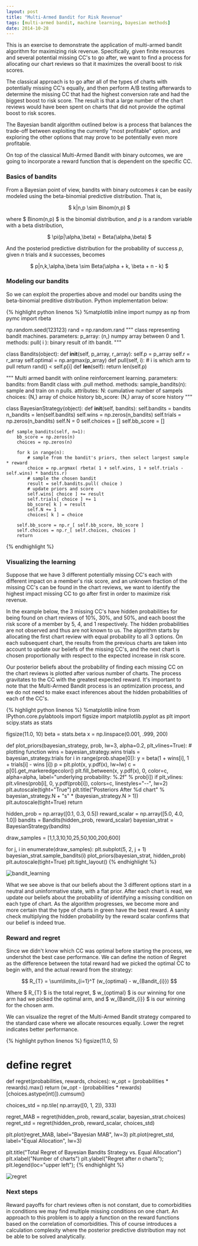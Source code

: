 ```yaml
---
layout: post
title: "Multi-Armed Bandit for Risk Revenue"
tags: [multi-armed bandit, machine learning, bayesian methods]
date: 2014-10-28
---
```


This is an exercise to demonstrate the application of multi-armed bandit algorithm for maximizing risk revenue. Specifically, given finite resources and several potential missing CC's to go after, we want to find a process for allocating our chart reviews so that it maximizes the overall boost to risk scores.

The classical approach is to go after all of the types of charts with potentially missing CC's equally, and then perform A/B testing afterwards to determine the missing CC that had the highest conversion rate and had the biggest boost to risk score. The result is that a large number of the chart reviews would have been spent on charts that did not provide the optimal boost to risk scores.

The Bayesian bandit algorithm outlined below is a process that balances the trade-off between exploiting the currently "most profitable" option, and exploring the other options that may prove to be potentially even more profitable.

On top of the classical Multi-Armed Bandit with binary outcomes, we are going to incorporate a reward function that is dependent on the specific CC.

### Basics of bandits

From a Bayesian point of view, bandits with binary outcomes $k$ can be easily modeled using the beta-binomial predictive distribution. That is,  

<p align="center">
$ k|n,p \sim Binom(n,p) $
</p>

where $ Binom(n,p) $ is the binomial distribution, and $p$ is a random variable with a beta distribution,

<p align="center">
$ \pi(p|\alpha,\beta) = Beta(\alpha,\beta) $
</p>

And the posteriod predictive distribution for the probability of success $p$, given $n$ trials and $k$ successes, becomes

<p align="center">
$ p|n,k,\alpha,\beta \sim Beta(\alpha + k, \beta + n - k) $
</p>

### Modeling our bandits

So we can exploit the properties above and model our bandits using the beta-binomial preditive distribution. Python implementation below:  


{% highlight python linenos %}
%matplotlib inline
import numpy as np
from pymc import rbeta

np.random.seed(123123)
rand = np.random.rand
"""
class representing bandit machines.
parameters:
    p_array: (n,) numpy array between 0 and 1.
methods:
    pull( i ): binary result of ith bandit.
"""

class Bandits(object):
    def __init__(self, p_array, r_array):
        self.p = p_array
        self.r = r_array
        self.optimal = np.argmax(p_array)
    def pull(self, i):
        # i is which arm to pull
        return rand() < self.p[i]
    def __len__(self):
        return len(self.p)

"""
Multi armed bandit with online reinforcement learning.
parameters:
    bandits: from Bandit class with .pull method.
methods:
    sample_bandits(n): sample and train on n pulls.
attributes:
    N: cumulative number of sampels
    choices: (N,) array of choice history
    bb_score: (N,) array of score history
"""

class BayesianStrategy(object):
    def __init__(self, bandits):
        self.bandits = bandits
        n_bandits = len(self.bandits)
        self.wins = np.zeros(n_bandits)
        self.trials = np.zeros(n_bandits)
        self.N = 0
        self.choices = []
        self.bb_score = []

    def sample_bandits(self, n=1):
        bb_score = np.zeros(n)
        choices = np.zeros(n)

        for k in range(n):
            # sample from the bandit's priors, then select largest sample * reward
            choice = np.argmax( rbeta( 1 + self.wins, 1 + self.trials - self.wins) * bandits.r)
            # sample the chosen bandit
            result = self.bandits.pull( choice )
            # update priors and score
            self.wins[ choice ] += result
            self.trials[ choice ] += 1
            bb_score[ k ] = result
            self.N += 1
            choices[ k ] = choice

        self.bb_score = np.r_[ self.bb_score, bb_score ]
        self.choices = np.r_[ self.choices, choices ]
        return
{% endhighlight %}

### Visualizing the learning

Suppose that we have 3 different potentially missing CC's each with different impact on a member's risk score, and an unknown fraction of the missing CC's can be found in the chart reviews, we want to identify the highest impact missing CC to go after first in order to maximize risk revenue.

In the example below, the 3 missing CC's have hidden probabilities for being found on chart reviews of 10%, 30%, and 50%, and each boost the risk score of a member by 5, 4, and 1 respectively. The hidden probabilities are not observed and thus are not known to us. The algorithm starts by allocating the first chart review with equal probability to all 3 options. On each subsequent chart, the results from the previous charts are taken into account to update our beliefs of the missing CC's, and the next chart is chosen proportionally with respect to the expected increase in risk score.

Our posterior beliefs about the probability of finding each missing CC on the chart reviews is plotted after various number of charts.  The process gravitates to the CC with the greatest expected reward.  It's important to note that the Multi-Armed Bandit process is an optimization process, and we do not need to make exact inferences about the hidden probabilities of each of the CC's.

{% highlight python linenos %}
%matplotlib inline
from IPython.core.pylabtools import figsize
import matplotlib.pyplot as plt
import scipy.stats as stats

figsize(11.0, 10)
beta = stats.beta
x = np.linspace(0.001, .999, 200)

def plot_priors(bayesian_strategy, prob, lw=3, alpha=0.2, plt_vlines=True):
    # plotting function
    wins = bayesian_strategy.wins
    trials = bayesian_strategy.trials
    for i in range(prob.shape[0]):
        y = beta(1 + wins[i], 1 + trials[i] - wins [i])
        p = plt.plot(x, y.pdf(x), lw=lw)
        c = p[0].get_markeredgecolor()
        plt.fill_between(x, y.pdf(x), 0, color=c, alpha=alpha,
                         label="underlying probability: %.2f" % prob[i])
        if plt_vlines:
            plt.vlines(prob[i], 0, y.pdf(prob[i]),
                       colors=c, linestyles="--", lw=2)
        plt.autoscale(tight="True")
        plt.title("Posteriors After %d chart" % bayesian_strategy.N +
                  "s" * (bayesian_strategy.N > 1))
        plt.autoscale(tight=True)
    return

hidden_prob = np.array([0.1, 0.3, 0.5])
reward_scalar = np.array([5.0, 4.0, 1.0])
bandits = Bandits(hidden_prob, reward_scalar)
bayesian_strat = BayesianStrategy(bandits)

draw_samples = [1,1,3,10,10,25,50,100,200,600]

for j, i in enumerate(draw_samples):
    plt.subplot(5, 2, j + 1)
    bayesian_strat.sample_bandits(i)
    plot_priors(bayesian_strat, hidden_prob)
    plt.autoscale(tight=True)
plt.tight_layout()
{% endhighlight %}

![bandit_learning](/assets/Bayesian_Multi_Armed_Bandit_files/Bayesian_Multi_Armed_Bandit_10_0.png)

What we see above is that our beliefs about the 3 different options start in a neutral and uninformative state, with a flat prior. After each chart is read, we update our beliefs about the probability of identifying a missing condition on each type of chart. As the algorithm progresses, we become more and more certain that the type of charts in green have the best reward. A sanity check multiplying the hidden probability by the reward scalar confirms that our belief is indeed true.

### Reward and regret

Since we didn't know which CC was optimal before starting the process, we undershot the best case performance. We can define the notion of Regret as the difference between the total reward had we picked the optimal CC to begin with, and the actual reward from the strategy:

$$ R_{T} = \sum\limits_{i=1}^T (w_{optimal} - w_{Bandit_{i}}) $$  

Where $ R\_{T} $ is the total regret, $ w\_{optimal} $ is our winning for one arm had we picked the optimal arm, and $ w\_{Bandit\_{i}} $ is our winning for the chosen arm.

We can visualize the regret of the Multi-Armed Bandit strategy compared to the standard case where we allocate resources equally. Lower the regret indicates better performance.

{% highlight python linenos %}
figsize(11.0, 5)

# define regret
def regret(probabilities, rewards, choices):
    w_opt = (probabilities * rewards).max()
    return (w_opt - (probabilities * rewards)[choices.astype(int)]).cumsum()

choices_std = np.tile( np.array([0, 1, 2]), 333)

regret_MAB = regret(hidden_prob, reward_scalar, bayesian_strat.choices)
regret_std = regret(hidden_prob, reward_scalar, choices_std)


plt.plot(regret_MAB, label="Bayesian MAB", lw=3)
plt.plot(regret_std, label="Equal Allocation", lw=3)

plt.title("Total Regret of Bayesian Bandits Strategy vs. Equal Allocation")
plt.xlabel("Number of charts")
plt.ylabel("Regret after $n$ charts");
plt.legend(loc="upper left");
{% endhighlight %}

![regret](/assets/Bayesian_Multi_Armed_Bandit_files/Bayesian_Multi_Armed_Bandit_14_0.png)

### Next steps

Reward payoffs for chart reviews often is not constant, due to comorbidities in conditions we may find multiple missing conditions on one chart. An approach to this problem is to apply a function on the reward functions based on the correlation of comorbidities. This of course introduces a calculation complexity where the posterior predictive distribution may not be able to be solved analytically.


<br>
